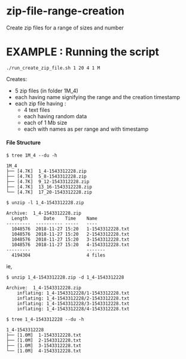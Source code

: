 # zip-file-range-creation
Create zip files for a range of sizes and number

# EXAMPLE : Running the script

    ./run_create_zip_file.sh 1 20 4 1 M

Creates:
- 5 zip files (in folder 1M_4)
- each having name signifying the range and the creation timestamp
- each zip file having :
    - 4 text files
    - each having random data
    - each of 1 Mb size
    - each with names as per range and with timestamp

#### File Structure

    $ tree 1M_4 --du -h

```
1M_4
├── [4.7K]  1_4-1543312228.zip
├── [4.7K]  5_8-1543312228.zip
├── [4.7K]  9_12-1543312228.zip
├── [4.7K]  13_16-1543312228.zip
└── [4.7K]  17_20-1543312228.zip
```


    $ unzip -l 1_4-1543312228.zip 

```
Archive:  1_4-1543312228.zip
  Length      Date    Time    Name
---------  ---------- -----   ----
  1048576  2018-11-27 15:20   1-1543312228.txt
  1048576  2018-11-27 15:20   2-1543312228.txt
  1048576  2018-11-27 15:20   3-1543312228.txt
  1048576  2018-11-27 15:20   4-1543312228.txt
---------                     -------
  4194304                     4 files
```    
  

ie, 

    $ unzip 1_4-1543312228.zip -d 1_4-1543312228

```
Archive:  1_4-1543312228.zip
    inflating: 1_4-1543312228/1-1543312228.txt  
    inflating: 1_4-1543312228/2-1543312228.txt  
    inflating: 1_4-1543312228/3-1543312228.txt  
    inflating: 1_4-1543312228/4-1543312228.txt
```
  
  
    $ tree 1_4-1543312228 --du -h

```
1_4-1543312228
├── [1.0M]  1-1543312228.txt
├── [1.0M]  2-1543312228.txt
├── [1.0M]  3-1543312228.txt
└── [1.0M]  4-1543312228.txt
```
